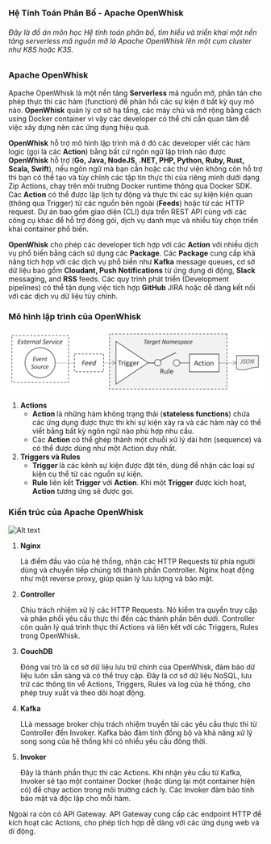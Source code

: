 ### Hệ Tính Toán Phân Bố - Apache OpenWhisk

<h6>Đây là đồ án môn học Hệ tính toán phân bố, tìm hiểu và triển khai một nền tảng serverless mã nguồn mở là Apache OpenWhisk lên một cụm cluster như K8S hoặc K3S.</h6>

### Apache OpenWhisk

Apache OpenWhisk là một nền tảng <strong>Serverless</strong> mã nguồn mở, phân tán cho phép thực thi các hàm (function) để phản hồi các sự kiện ở bất kỳ quy mô nào. <strong>OpenWhisk</strong> quản lý cơ sở hạ tầng, các máy chủ và mở rộng bằng cách using Docker container vì vậy các developer có thể chỉ cần quan tâm để việc xây dựng nên các ứng dụng hiệu quả.

<strong>OpenWhisk</strong> hỗ trợ mô hình lập trình mà ở đó các developer viết các hàm logic (gọi là các <strong>Action</strong>) bằng bất cứ ngôn ngữ lập trình nào được <strong>OpenWhisk</strong> hỗ trợ (<strong>Go, Java, NodeJS, .NET, PHP, Python, Ruby, Rust, Scala, Swift</strong>), nếu ngôn ngữ mà bạn cần hoặc các thư viện không còn hỗ trợ thì bạn có thể tạo và tùy chỉnh các tập tin thực thi của riêng mình dưới dạng Zip Actions, chạy trên môi trường Docker runtime thông qua Docker SDK. Các <strong>Action</strong> có thể được lập lịch tự động và thực thi các sự kiện kiện quan (thông qua <storng>Trigger</strong>) từ các nguồn bên ngoài (<strong>Feeds</strong>) hoặc từ các HTTP request. Dự án bao gồm giao diện (<storng>CLI</strong>) dựa trển REST API cùng với các công cụ khác để hỗ trợ đóng gói, dịch vụ danh mục và nhiều tùy chọn triển khai container phổ biến.

<strong>OpenWhisk</strong> cho phép các developer tích hợp với các <strong>Action</strong> với nhiều dịch vụ phổ biến bằng cách sử dụng các <strong>Package</strong>. Các <strong>Package</strong> cung cấp khả năng tích hợp với các dịch vụ phổ biến như <strong>Kafka</strong> message queues, cơ sở dữ liệu bao gồm <strong> Cloudant, Push Notifications</strong> từ ứng dụng di động, <strong>Slack</strong> messaging, and <strong>RSS</strong> feeds. Các quy trình phát triển (Development pipelines) có thể tận dụng việc tích hợp <strong>GitHub</strong> JIRA hoặc dễ dàng kết nối với các dịch vụ dữ liệu tùy chỉnh.

### Mô hình lập trình của OpenWhisk

![Alt text](/OW-Programming-Model-Horz.png "OpenWhisk Programing Model")

<ol>
<li><strong> Actions </strong>

- <strong> Action </strong> là những hàm không trạng thái (<strong>stateless functions</strong>) chứa các ứng dụng được thực thi khi sự kiện xảy ra và các hàm này có thể viết bằng bất kỳ ngôn ngữ nào phù hợp nhu cầu.
- Các <strong> Action </strong> có thể ghép thành một chuỗi xử lý dài hơn (sequence) và có thể được dùng như một Action duy nhất.
</li>
<li> <strong>Triggers và Rules</strong>

- <strong>Trigger </strong> là các kênh sự kiện được đặt tên, dùng để nhận các loại sự kiện cụ thể từ các nguồn sự kiện.
- <strong>Rule</strong> liên kết <strong>Trigger</strong> với <strong>Action</strong>. Khi một <strong>Trigger</strong> được kích hoạt, <strong>Action</strong> tương ứng sẽ được gọi.
</li>
</ol>

### Kiến trúc của Apache OpenWhisk

![Alt text](/OpenWhisk_flow_of_processing.png "OpenWhisk Flow of Processing")

 <ol>

<li><strong>Nginx</strong>

Là điểm đầu vào của hệ thống, nhận các HTTP Requests từ phía người dùng và chuyển tiếp chúng tới thành phần Controller. Nginx hoạt động như một reverse proxy, giúp quản lý lưu lượng và bảo mật.

</li>

<li><strong>Controller</strong>

Chịu trách nhiệm xử lý các HTTP Requests. Nó kiểm tra quyền truy cập và phân phối yêu cầu thực thi đến các thành phần bên dưới. Controller còn quản lý quá trình thực thi Actions và liên kết với các Triggers, Rules trong OpenWhisk.

<li> <strong> CouchDB </strong>

Đóng vai trò là cơ sở dữ liệu lưu trữ chính của OpenWhisk, đảm bảo dữ liệu luôn sẵn sàng và có thể truy cập. Đây là cơ sở dữ liệu NoSQL, lưu trữ các thông tin về Actions, Triggers, Rules và log của hệ thống, cho phép truy xuất và theo dõi hoạt động.

</li>

<li> <strong> Kafka </strong>

LLà message broker chịu trách nhiệm truyền tải các yêu cầu thực thi từ Controller đến Invoker. Kafka bảo đảm tính đồng bộ và khả năng xử lý song song của hệ thống khi có nhiều yêu cầu đồng thời.

</li>

<li> <strong> Invoker </strong>

Đây là thành phần thực thi các Actions. Khi nhận yêu cầu từ Kafka, Invoker sẽ tạo một container Docker (hoặc dùng lại một container hiện có) để chạy action trong môi trường cách ly. Các Invoker đảm bảo tính bảo mật và độc lập cho mỗi hàm.

</li>
 </ol>
 Ngoài ra còn có API Gateway. API Gateway cung cấp các endpoint HTTP để kích hoạt các Actions, cho phép tích hợp dễ dàng với các ứng dụng web và di động.
